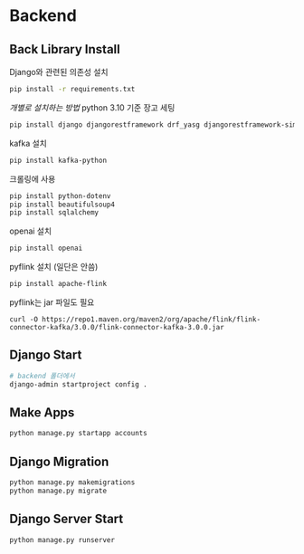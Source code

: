 # Backend

## Back Library Install
Django와 관련된 의존성 설치
```bash
pip install -r requirements.txt
```

*개별로 설치하는 방법*
python 3.10 기준 
장고 세팅 
```bash
pip install django djangorestframework drf_yasg djangorestframework-simplejwt markdown django-filter django-allauth django-cors-headers dj_rest_auth psycopg2 pgvector requests
``` 
kafka 설치
```bash
pip install kafka-python
```

크롤링에 사용
```bash
pip install python-dotenv
pip install beautifulsoup4
pip install sqlalchemy
```

openai 설치
```bash
pip install openai
```

pyflink 설치 (일단은 안씀)
```bash
pip install apache-flink
```
pyflink는 jar 파일도 필요
```git-bash
curl -O https://repo1.maven.org/maven2/org/apache/flink/flink-connector-kafka/3.0.0/flink-connector-kafka-3.0.0.jar
```



## Django Start
```bash
# backend 폴더에서
django-admin startproject config .
```

## Make Apps
```bash
python manage.py startapp accounts
```

## Django Migration
```bash
python manage.py makemigrations
python manage.py migrate
```

## Django Server Start
```bash
python manage.py runserver
```



